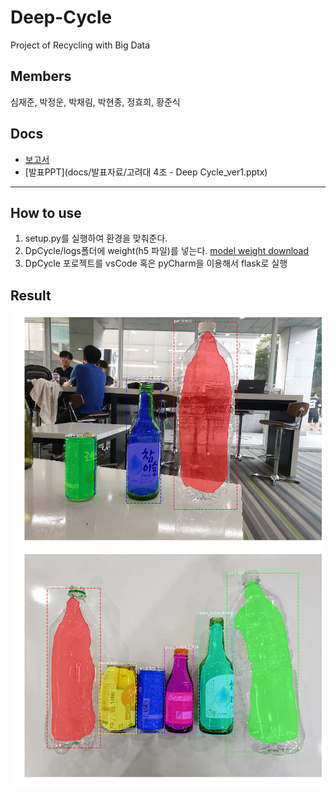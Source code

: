 # Deep-Cycle

Project of Recycling with Big Data

## Members

심재준, 박정운, 박채림, 박현종, 정효희, 황준식

## Docs

- [보고서](docs/보고서(고려대-4조).docx)
- [발표PPT](docs/발표자료/고려대 4조 - Deep Cycle_ver1.pptx)
___

## How to use

1. setup.py를 실행하여 환경을 맞춰준다.
1. DpCycle/logs폴더에 weight(h5 파일)를 넣는다. [model weight download](https://drive.google.com/open?id=1xjmrq8s6Vrm_rfqV0S89cX6CjA8RZUC5)
1. DpCycle 포로젝트를 vsCode 혹은 pyCharm을 이용해서 flask로 실행

## Result
![result1](./result.png)
![result2](./result2.png)
